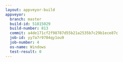 ```yaml
---
layout: appveyor-build
appveyor:
  branch: master
  build-id: 51815029
  build-number: 813
  commit: a4de171cf2f98787d55b21a2535b7c29b1ece87c
  job-id: yy7a7r9704qy1ou9
  job-number: 4
  os-name: Windows
  test-result: 0
---
```

